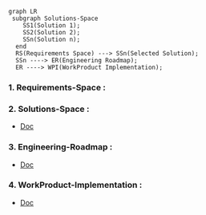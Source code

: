 
``` mermaid
graph LR
 subgraph Solutions-Space
  	SS1(Solution 1);
  	SS2(Solution 2);
  	SSn(Solution n);
  end
  RS(Requirements Space) ---> SSn(Selected Solution);
  SSn ----> ER(Engineering Roadmap);
  ER ----> WPI(WorkProduct Implementation);
```

### 1.  Requirements-Space : 

### 2.  Solutions-Space : 
 - <a target="_blank" href="https://docs.google.com/document/d/1Qi_yWVsvUJFLbL4n7Cp08V6pp0zwHr1yPrEGurnTs0k/">Doc</a>

### 3.  Engineering-Roadmap : 
 - <a target="_blank" href="https://docs.google.com/spreadsheets/d/1mzGOu8aCP-rRmn7bDxlNskAyyHrcHOOiAuJT3YM-8Gg/edit#gid=805579112">Doc</a>

### 4.  WorkProduct-Implementation : 
 - <a target="_blank" href="https://docs.google.com/document/d/1Gh_xXqKp6MFd2ZDc3W0QE2qBZ1ZjIoAnSHTyyEcrlHE/edit">Doc</a>